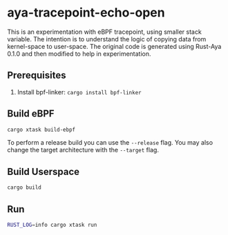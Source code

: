 
# aya-tracepoint-echo-open

This is an experimentation with eBPF tracepoint, using smaller stack variable.
The intention is to understand the logic of copying data from kernel-space to user-space.
The original code is generated using Rust-Aya 0.1.0 and then modified to help   in experimentation.




## Prerequisites

1. Install bpf-linker: `cargo install bpf-linker`

## Build eBPF

```bash
cargo xtask build-ebpf
```

To perform a release build you can use the `--release` flag.
You may also change the target architecture with the `--target` flag.

## Build Userspace

```bash
cargo build
```

## Run

```bash
RUST_LOG=info cargo xtask run
```
